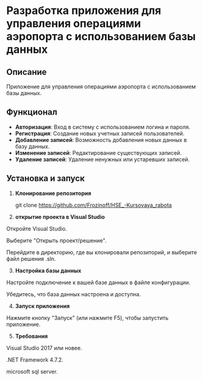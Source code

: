 # Разработка приложения для управления операциями аэропорта с использованием базы данных

## Описание

Приложение для управления операциями аэропорта с использованием базы данных.

## Функционал

- **Авторизация**: Вход в систему с использованием логина и пароля.
- **Регистрация**: Создание новых учетных записей пользователей.
- **Добавление записей**: Возможность добавления новых данных в базу данных.
- **Изменение записей**: Редактирование существующих записей.
- **Удаление записей**: Удаление ненужных или устаревших записей.

## Установка и запуск

1. **Клонирование репозитория**
   

   git clone https://github.com/Frozinoff/HSE_-Kursovaya_rabota
   

3. **открытие проекта в Visual Studio**


Откройте Visual Studio.

Выберите "Открыть проект/решение".

Перейдите в директорию, где вы клонировали репозиторий, и выберите файл решения .sln.


3. **Настройка базы данных**
   

Настройте подключение к вашей базе данных в файле конфигурации.

Убедитесь, что база данных настроена и доступна.


4. **Запуск приложения**


Нажмите кнопку "Запуск" (или нажмите F5), чтобы запустить приложение.


5. **Требования**


Visual Studio 2017 или новее.

.NET Framework 4.7.2.

microsoft sql server.
